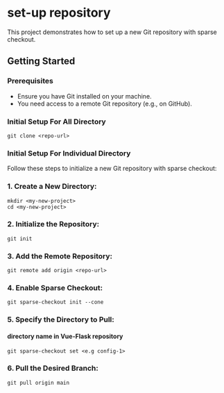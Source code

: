 # set-up repository

This project demonstrates how to set up a new Git repository with sparse checkout.

## Getting Started

### Prerequisites

- Ensure you have Git installed on your machine.
- You need access to a remote Git repository (e.g., on GitHub).

### Initial Setup For All Directory
```
git clone <repo-url>
```

### Initial Setup For Individual Directory

Follow these steps to initialize a new Git repository with sparse checkout:

### 1. Create a New Directory:
```
mkdir <my-new-project>
cd <my-new-project>
```

### 2. Initialize the Repository:
```
git init
```
### 3. Add the Remote Repository:
```
git remote add origin <repo-url>
```
### 4. Enable Sparse Checkout:
```
git sparse-checkout init --cone
```
### 5. Specify the Directory to Pull:
#### directory name in Vue-Flask repository
```
git sparse-checkout set <e.g config-1>
```
### 6. Pull the Desired Branch:
```
git pull origin main
```


